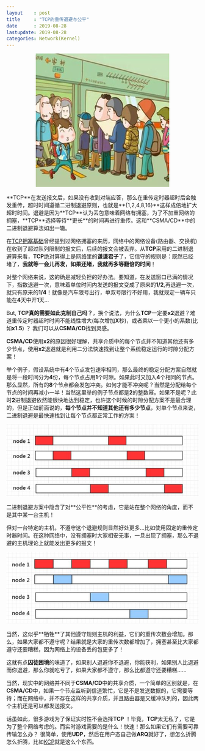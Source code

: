 ```yaml
---
layout    : post
title     : "TCP的重传退避与公平"
date      : 2019-08-28
lastupdate: 2019-08-28
categories: Network(Kernel)
---
```


<p align="center"><img src="/assets/img/tcpbackoff/queue.JPG"></p>
**TCP**在发送报文后，如果没有收到对端应答，那么在重传定时器超时后会触发重传，超时时间遵循二进制退避原则，也就是**{1,2,4,8,16}**这样成倍地扩大超时时间。退避是因为**TCP**认为丢包意味着网络有拥塞，为了不加重网络的拥塞，**TCP**选择等待**更长**的时间再进行重传。这和**CSMA/CD**中的二进制退避算法如出一辙。

在[TCP拥塞基础](https://switch-router.gitee.io/blog/TCP-Cong/)曾经提到过网络拥塞的来历，网络中的网络设备(路由器、交换机)在收到了超过队列限制的报文后，后续的报文会被丢弃。从**TCP**采用的二进制退避算来看，**TCP**绝对算得上是网络里的**谦谦君子**了，它信守的规则是：既然已经堵了，**我就等一会儿再发，如果还堵，我就再多等翻倍的时间**！

对整个网络来说，这的确是减轻负担的好办法。要知道，在发送窗口已满的情况下，指数退避一次，意味着单位时间内发送的报文变成了原来的**1/2**,再退避一次，就只有原来的**1/4**！就像是汽车限号出行，单双号限行不好用，我就规定一辆车只能在**4**天中开**1**天...

But, **TCP真的需要如此克制自己吗？**，换个说法，为什么**TCP**一定要**x2**退避？难道重传定时器超时时间不能线性增大(每次增加**X**秒)，或者乘以一个更小的系数(比如**x1.5**) ？ 我们可以从**CSMA/CD**找到灵感。

**CSMA/CD**使用**x2**的原因很好理解，共享介质中的每个节点并不知道其他还有多少节点，使用**x2**退避就是利用二分法快速找到让整个系统稳定运行的时隙分配方案！

举个例子，假设系统中有**4**个节点发包速率相同，那么最终的稳定分配方案自然就是将一段时间分为**4**份，每个节点占用**1**个时隙。如果此时又加入**4**个相同的节点。那么显然，所有的**8**个节点都会发包冲突。如何才能不冲突呢？当然是分配给每个节点的时间再减小一半！当然这里举的例子节点都是**2**的整数幂。如果不是呢？此时**2**进制退避依然能很快地达到稳定，也许这个时候的时隙分配方案不是最合理的，但是正如前面说的，**每个节点并不知道其他还有多少节点**，对单个节点来说，二进制退避是最快速找到让每个节点都正常工作的方案！


<p align="center"><img src="/assets/img/tcpbackoff/sc1.JPG"></p>
二进制退避方案中隐含了对**公平性**的考虑，它是站在整个网络的角度，而不是其中某一台主机！ 

但对一台特定的主机，不遵守这个退避规则显然好处更多...比如使用固定的重传定时器时间。在这种网络中，没有拥塞时大家相安无事，一旦出现了拥塞，那么不退避的主机理论上就能发出更多的报文！ 

<p align="center"><img src="/assets/img/tcpbackoff/sc2.JPG"></p>
当然，这似乎**牺牲**了其他遵守规则主机的利益，它们的重传次数会增加。那么，如果大家都不遵守呢？结果就是大家的重传次数都增加了，拥塞甚至比大家都遵守还要糟糕，因为网络上的设备丢的包更多了！

这就有点**囚徒困境**的味道了，如果别人退避你不退避，你能获利，如果别人比退避而你退避，那么你就吃亏了，如果大家都不遵守，那么比都遵守还要糟糕......

当然，现实中的网络并不同于**CSMA/CD**中的共享介质，一个简单的区别就是，在**CSMA/CD**中，如果一个节点监听到信道繁忙，它是不是发送数据的，它需要等待；而在网络中，并不存在这样的共享介质，并且路由器是又缓冲队列的，因此两个主机还是可以都发送报文。

话虽如此，很多游戏为了保证实时性不会选择**TCP** ！毕竟，**TCP**太无私了，它是为了整个网络考虑的。而实时游戏需要的是什么！快速！那么如果它们有需要可靠传输怎么办？ 很简单，使用**UDP**，然后在用户态自己做**ARQ**就好了，想怎么折腾怎么折腾，比如[KCP](https://github.com/skywind3000/kcp)就是这么个东西。

